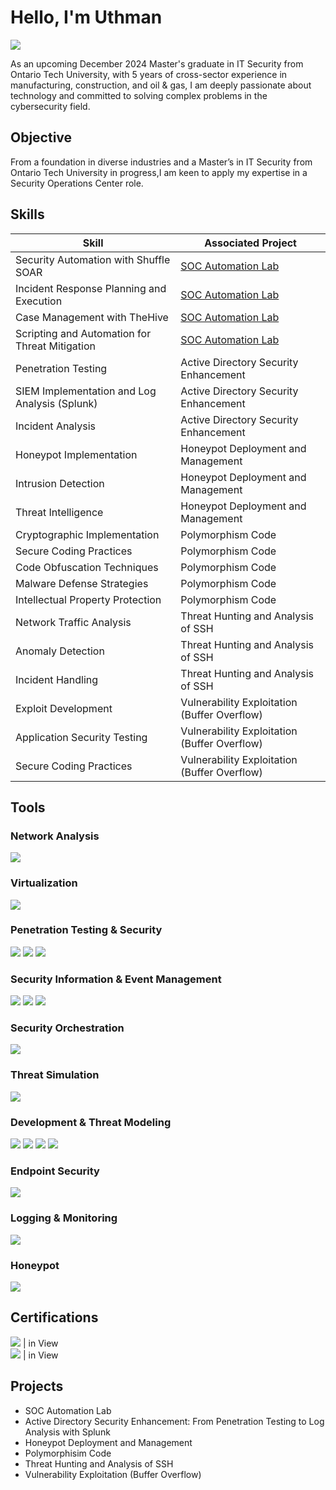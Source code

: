 # Hello, I'm Uthman
<a href="https://linkedin.com/in/uthman-falola-250692156"><img src="https://img.shields.io/badge/-LinkedIn-0072b1?&style=for-the-badge&logo=linkedin&logoColor=white" /></a>


As an upcoming December 2024 Master's graduate in IT Security from Ontario Tech University, with 5 years of cross-sector experience in manufacturing, construction, and oil & gas, I am deeply passionate about technology and committed to solving complex problems in the cybersecurity field.

## Objective

From a foundation in diverse industries and a Master’s in IT Security from Ontario Tech University in progress,I am keen to apply my expertise in a Security Operations Center role.

## Skills

| Skill                                         | Associated Project         |
|-----------------------------------------------|----------------------------|
| Security Automation with Shuffle SOAR          | <a href="https://github.com/Falola-Uthman/SOC-Automation-Lab/edit/main/README.md">SOC Automation Lab</a>|
| Incident Response Planning and Execution       | <a href="https://github.com/Falola-Uthman/SOC-Automation-Lab/edit/main/README.md">SOC Automation Lab</a>|
| Case Management with TheHive                   | <a href="https://github.com/Falola-Uthman/SOC-Automation-Lab/edit/main/README.md">SOC Automation Lab</a>|
| Scripting and Automation for Threat Mitigation | <a href="https://github.com/Falola-Uthman/SOC-Automation-Lab/edit/main/README.md">SOC Automation Lab</a>|
|Penetration Testing                             | Active Directory Security Enhancement |
| SIEM Implementation and Log Analysis (Splunk)                               | Active Directory Security Enhancement |
|Incident Analysis                               | Active Directory Security Enhancement |
|Honeypot Implementation                         | Honeypot Deployment and Management |
|Intrusion Detection                             | Honeypot Deployment and Management |
|Threat Intelligence                             | Honeypot Deployment and Management |
| Cryptographic Implementation                 | Polymorphism Code |
| Secure Coding Practices                      | Polymorphism Code |
| Code Obfuscation Techniques                  | Polymorphism Code |
| Malware Defense Strategies                   | Polymorphism Code |
| Intellectual Property Protection             | Polymorphism Code |
| Network Traffic Analysis                     | Threat Hunting and Analysis of SSH    |
| Anomaly Detection                            | Threat Hunting and Analysis of SSH    |
| Incident Handling                            | Threat Hunting and Analysis of SSH    |
| Exploit Development                          | Vulnerability Exploitation (Buffer Overflow) |
| Application Security Testing                 | Vulnerability Exploitation (Buffer Overflow) |
| Secure Coding Practices                      | Vulnerability Exploitation (Buffer Overflow) |



## Tools

### Network Analysis
<div>
    <img src="https://img.shields.io/badge/-Wireshark-1679A7?&style=for-the-badge&logo=Wireshark&logoColor=white" />
</div>

### Virtualization
<div>
    <img src="https://img.shields.io/badge/-VirtualBox-183A61?&style=for-the-badge&logo=VirtualBox&logoColor=white" />
</div>

### Penetration Testing & Security
<div>
    <img src="https://img.shields.io/badge/-Kali_Linux-557C94?&style=for-the-badge&logo=KaliLinux&logoColor=white" />
    <img src="https://img.shields.io/badge/-Crowbar-602C50?&style=for-the-badge&logo=Crowbar&logoColor=white" />
    <img src="https://img.shields.io/badge/-Fedora-51A2DA?&style=for-the-badge&logo=Fedora&logoColor=white" />
</div>

### Security Information & Event Management
<div>
    <img src="https://img.shields.io/badge/-Splunk-000000?&style=for-the-badge&logo=Splunk&logoColor=white" />
    <img src="https://img.shields.io/badge/-ELK_Stack-005571?&style=for-the-badge&logo=ElasticStack&logoColor=white" />
    <img src="https://img.shields.io/badge/-Wazuh-4B275F?&style=for-the-badge&logo=Wazuh&logoColor=white" />
</div>

### Security Orchestration
<div>
    <img src="https://img.shields.io/badge/-TheHive-FF4000?&style=for-the-badge&logo=TheHive&logoColor=white" />
</div>

### Threat Simulation
<div>
    <img src="https://img.shields.io/badge/-Atomic_Red_Team-7D003C?&style=for-the-badge&logo=AtomicRedTeam&logoColor=white" />
</div>

### Development & Threat Modeling
<div>
    <img src="https://img.shields.io/badge/-Python-3776AB?&style=for-the-badge&logo=Python&logoColor=white" />
    <img src="https://img.shields.io/badge/-SonarQube-4E9BCD?&style=for-the-badge&logo=SonarQube&logoColor=white" />
    <img src="https://img.shields.io/badge/-Microsoft_Visio-3955A3?&style=for-the-badge&logo=MicrosoftVisio&logoColor=white" />
    <img src="https://img.shields.io/badge/-Microsoft_Threat_Modeling_Tool-00A4EF?&style=for-the-badge&logo=Microsoft&logoColor=white" />
</div>

### Endpoint Security
<div>
    <img src="https://img.shields.io/badge/-Microsoft_Defender_for_Endpoint-00A4EF?&style=for-the-badge&logo=Microsoft&logoColor=white" />
</div>

### Logging & Monitoring
<div>
    <img src="https://img.shields.io/badge/-Sysmon-4B275F?&style=for-the-badge&logo=Sysmon&logoColor=white" />
</div>

### Honeypot
<div>
    <img src="https://img.shields.io/badge/-TPot-FF4000?&style=for-the-badge&logo=TPot&logoColor=white" />
</div>

## Certifications

<div>
    <img src="https://img.shields.io/badge/-Security%2B-FF0000?&style=for-the-badge&logo=CompTIA&logoColor=white" /> | in View
    <br>
    <img src="https://img.shields.io/badge/-CySA%2B-0085CA?&style=for-the-badge&logo=CompTIA&logoColor=white" /> | in View
</div>

## Projects
- SOC Automation Lab
- Active Directory Security Enhancement:  From Penetration Testing to Log Analysis with Splunk
- Honeypot Deployment and Management
- Polymorphisim Code
- Threat Hunting and Analysis of  SSH
- Vulnerability Exploitation (Buffer Overflow)
